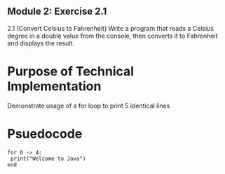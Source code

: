 ## Module 2: Exercise 2.1
2.1 (Convert Celsius to Fahrenheit) Write a program that reads a Celsius degree in a double value from the console, then converts it to Fahrenheit and displays the result.

# Purpose of Technical Implementation
Demonstrate usage of a for loop to print 5 identical lines
# Psuedocode
```
for 0 -> 4:
 print("Welcome to Java")
end
```